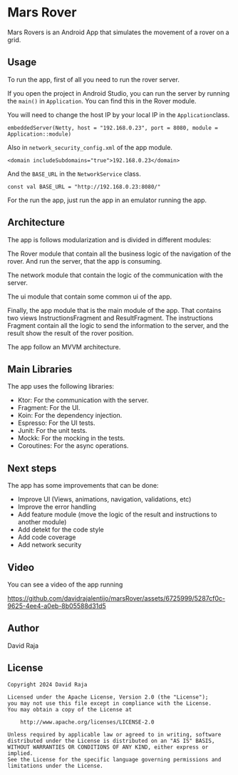 # Mars Rover

Mars Rovers is an Android App that simulates the movement of a rover on a grid.

## Usage

To run the app, first of all you need to run the rover server.

If you open the project in Android Studio, you can run the server by running the `main()`
in  `Application`. You can find this in the Rover module.

You will need to change the host IP by your local IP in the `Application`class.
```
embeddedServer(Netty, host = "192.168.0.23", port = 8080, module = Application::module)
```
Also in `network_security_config.xml` of the app module.
```
<domain includeSubdomains="true">192.168.0.23</domain>
```
And the `BASE_URL` in the `NetworkService` class.
```
const val BASE_URL = "http://192.168.0.23:8080/"
```

For the run the app, just run the app in an emulator running the app.

## Architecture

The app is follows modularization and is divided in different modules:

The Rover module that contain all the business logic of the navigation of the rover. 
And run the server, that the app is consuming.

The network module that contain the logic of the communication with the server.

The ui module that contain some common ui of the app.

Finally, the app module that is the main module of the app. That contains two views
InstructionsFragment and ResultFragment.
The instructions Fragment contain all the logic to send the information to the server, and the
result show the result of the rover position.

The app follow an MVVM architecture.

## Main Libraries

The app uses the following libraries:

- Ktor: For the communication with the server.
- Fragment: For the UI.
- Koin: For the dependency injection.
- Espresso: For the UI tests.
- Junit: For the unit tests.
- Mockk: For the mocking in the tests.
- Coroutines: For the async operations.

## Next steps

The app has some improvements that can be done:

- Improve UI (Views, animations, navigation, validations, etc)
- Improve the error handling
- Add feature module (move the logic of the result and instructions to another module)
- Add detekt for the code style
- Add code coverage
- Add network security

## Video

You can see a video of the app running 

https://github.com/davidrajalentijo/marsRover/assets/6725999/5287cf0c-9625-4ee4-a0eb-8b05588d31d5

## Author
David Raja

## License

```
Copyright 2024 David Raja

Licensed under the Apache License, Version 2.0 (the "License");
you may not use this file except in compliance with the License.
You may obtain a copy of the License at

    http://www.apache.org/licenses/LICENSE-2.0

Unless required by applicable law or agreed to in writing, software
distributed under the License is distributed on an "AS IS" BASIS,
WITHOUT WARRANTIES OR CONDITIONS OF ANY KIND, either express or implied.
See the License for the specific language governing permissions and
limitations under the License.
```
